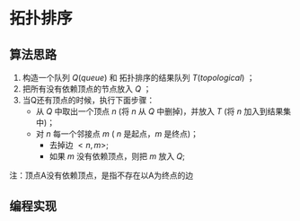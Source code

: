 # 拓扑排序

## 算法思路

1. 构造一个队列 $Q(queue)$ 和 拓扑排序的结果队列 $T(topological)$ ；
2. 把所有没有依赖顶点的节点放入 $Q$ ；
3. 当Q还有顶点的时候，执行下面步骤：
   - 从 $Q$ 中取出一个顶点 $n$ (将 $n$ 从 $Q$ 中删掉)，并放入 $T$ (将 $n$ 加入到结果集中)；
   - 对 $n$ 每一个邻接点 $m$ ( $n$ 是起点，$m$ 是终点)；
     - 去掉边 $<n,m>$;
     - 如果 $m$ 没有依赖顶点，则把 $m$ 放入 $Q$;

注：顶点A没有依赖顶点，是指不存在以A为终点的边

## 编程实现
